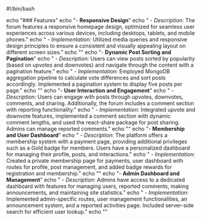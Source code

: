#!/bin/bash

echo "### Features"
echo "- **Responsive Design**"
echo "  - *Description:* The forum features a responsive homepage design, optimized for seamless user experiences across various devices, including desktops, tablets, and mobile phones."
echo "  - *Implementation:* Utilized media queries and responsive design principles to ensure a consistent and visually appealing layout on different screen sizes."
echo ""
echo "- **Dynamic Post Sorting and Pagination**"
echo "  - *Description:* Users can view posts sorted by popularity (based on upvotes and downvotes) and navigate through the content with a pagination feature."
echo "  - *Implementation:* Employed MongoDB aggregation pipeline to calculate vote differences and sort posts accordingly. Implemented a pagination system to display five posts per page."
echo ""
echo "- **User Interaction and Engagement**"
echo "  - *Description:* Users can engage with posts through upvotes, downvotes, comments, and sharing. Additionally, the forum includes a comment section with reporting functionality."
echo "  - *Implementation:* Integrated upvote and downvote features, implemented a comment section with dynamic comment lengths, and used the react-share package for post sharing. Admins can manage reported comments."
echo ""
echo "- **Membership and User Dashboard**"
echo "  - *Description:* The platform offers a membership system with a payment page, providing additional privileges such as a Gold badge for members. Users have a personalized dashboard for managing their profile, posts, and interactions."
echo "  - *Implementation:* Created a private membership page for payments, user dashboard with routes for profile, post management, and added badge rewards for registration and membership."
echo ""
echo "- **Admin Dashboard and Management**"
echo "  - *Description:* Admins have access to a dedicated dashboard with features for managing users, reported comments, making announcements, and maintaining site statistics."
echo "  - *Implementation:* Implemented admin-specific routes, user management functionalities, an announcement system, and a reported activities page. Included server-side search for efficient user lookup."
echo ""

